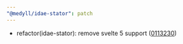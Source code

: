 ```yaml
---
"@medyll/idae-stator": patch
---
```


- refactor(idae-stator): remove svelte 5 support ([0113230](https://github.com/medyll/idae/commit/011323017ff794d1a3f9d0652f943ec6bc0d802a))
